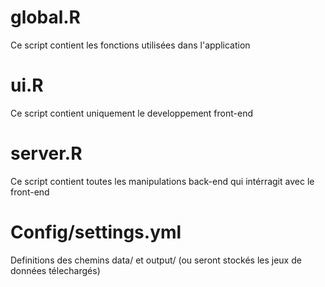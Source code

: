 # global.R
Ce script contient les fonctions utilisées dans l'application

# ui.R
Ce script contient uniquement le developpement front-end

# server.R
Ce script contient toutes les manipulations back-end qui intérragit avec le front-end

# Config/settings.yml
Definitions des chemins data/ et output/ (ou seront stockés les jeux de données télechargés)
